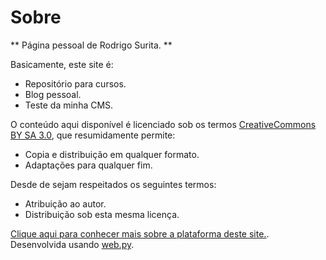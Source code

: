 # Sobre
 
** Página pessoal de Rodrigo Surita. **

Basicamente, este site é:

* Repositório para cursos.
* Blog pessoal.
* Teste da minha CMS.

O conteúdo aqui disponível é licenciado sob os termos [CreativeCommons BY SA 3.0](https://creativecommons.org/licenses/by-sa/3.0/), que resumidamente permite:

* Copia e distribuição em qualquer formato.
* Adaptações para qualquer fim.

Desde de sejam respeitados os seguintes termos:

* Atribuição ao autor.
* Distribuição sob esta mesma licença.

[Clique aqui para conhecer mais sobre a plataforma deste site.](https://github.com/rodrigosurita/surinet). Desenvolvida usando [web.py](http://www.webpy.org).
